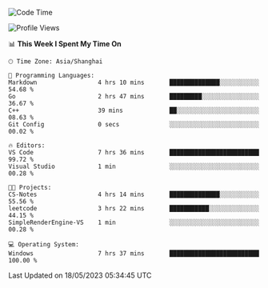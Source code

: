 <!--START_SECTION:waka-->
![Code Time](http://img.shields.io/badge/Code%20Time-928%20hrs%2015%20mins-blue)

![Profile Views](http://img.shields.io/badge/Profile%20Views-0-blue)

📊 **This Week I Spent My Time On** 

```text
🕑︎ Time Zone: Asia/Shanghai

💬 Programming Languages: 
Markdown                 4 hrs 10 mins       ██████████████░░░░░░░░░░░   54.68 % 
Go                       2 hrs 47 mins       █████████░░░░░░░░░░░░░░░░   36.67 % 
C++                      39 mins             ██░░░░░░░░░░░░░░░░░░░░░░░   08.63 % 
Git Config               0 secs              ░░░░░░░░░░░░░░░░░░░░░░░░░   00.02 % 

🔥 Editors: 
VS Code                  7 hrs 36 mins       █████████████████████████   99.72 % 
Visual Studio            1 min               ░░░░░░░░░░░░░░░░░░░░░░░░░   00.28 % 

🐱‍💻 Projects: 
CS-Notes                 4 hrs 14 mins       ██████████████░░░░░░░░░░░   55.56 % 
leetcode                 3 hrs 22 mins       ███████████░░░░░░░░░░░░░░   44.15 % 
SimpleRenderEngine-VS    1 min               ░░░░░░░░░░░░░░░░░░░░░░░░░   00.28 % 

💻 Operating System: 
Windows                  7 hrs 37 mins       █████████████████████████   100.00 % 
```


 Last Updated on 18/05/2023 05:34:45 UTC
<!--END_SECTION:waka-->